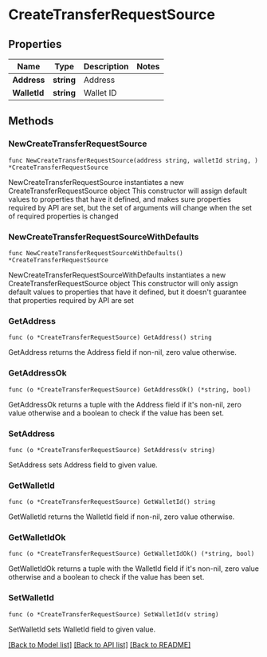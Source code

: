 # CreateTransferRequestSource

## Properties

Name | Type | Description | Notes
------------ | ------------- | ------------- | -------------
**Address** | **string** | Address | 
**WalletId** | **string** | Wallet ID | 

## Methods

### NewCreateTransferRequestSource

`func NewCreateTransferRequestSource(address string, walletId string, ) *CreateTransferRequestSource`

NewCreateTransferRequestSource instantiates a new CreateTransferRequestSource object
This constructor will assign default values to properties that have it defined,
and makes sure properties required by API are set, but the set of arguments
will change when the set of required properties is changed

### NewCreateTransferRequestSourceWithDefaults

`func NewCreateTransferRequestSourceWithDefaults() *CreateTransferRequestSource`

NewCreateTransferRequestSourceWithDefaults instantiates a new CreateTransferRequestSource object
This constructor will only assign default values to properties that have it defined,
but it doesn't guarantee that properties required by API are set

### GetAddress

`func (o *CreateTransferRequestSource) GetAddress() string`

GetAddress returns the Address field if non-nil, zero value otherwise.

### GetAddressOk

`func (o *CreateTransferRequestSource) GetAddressOk() (*string, bool)`

GetAddressOk returns a tuple with the Address field if it's non-nil, zero value otherwise
and a boolean to check if the value has been set.

### SetAddress

`func (o *CreateTransferRequestSource) SetAddress(v string)`

SetAddress sets Address field to given value.


### GetWalletId

`func (o *CreateTransferRequestSource) GetWalletId() string`

GetWalletId returns the WalletId field if non-nil, zero value otherwise.

### GetWalletIdOk

`func (o *CreateTransferRequestSource) GetWalletIdOk() (*string, bool)`

GetWalletIdOk returns a tuple with the WalletId field if it's non-nil, zero value otherwise
and a boolean to check if the value has been set.

### SetWalletId

`func (o *CreateTransferRequestSource) SetWalletId(v string)`

SetWalletId sets WalletId field to given value.



[[Back to Model list]](../README.md#documentation-for-models) [[Back to API list]](../README.md#documentation-for-api-endpoints) [[Back to README]](../README.md)


